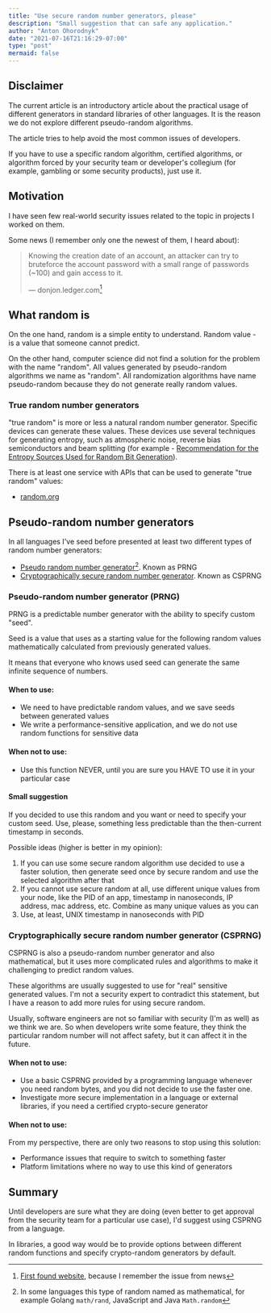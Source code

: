 ```yaml
---
title: "Use secure random number generators, please"
description: "Small suggestion that can safe any application."
author: "Anton Ohorodnyk"
date: "2021-07-16T21:16:29-07:00"
type: "post"
mermaid: false
---
```

## Disclaimer
The current article is an introductory article about the practical usage of different generators in standard libraries of other languages. It is the reason we do not explore different pseudo-random algorithms.

The article tries to help avoid the most common issues of developers.

If you have to use a specific random algorithm, certified algorithms, or algorithm forced by your security team or developer's collegium (for example, gambling or some security products), just use it.

## Motivation
I have seen few real-world security issues related to the topic in projects I worked on them.

Some news (I remember only one the newest of them, I heard about):
> Knowing the creation date of an account, an attacker can try to bruteforce the account password with a small range of passwords (~100) and gain access to it.
>
> — donjon.ledger.com[^1]

[^1]: [First found website](https://donjon.ledger.com/kaspersky-password-manager/), because I remember the issue from news

## What random is
On the one hand, random is a simple entity to understand. Random value - is a value that someone cannot predict.

On the other hand, computer science did not find a solution for the problem with the name "random". All values generated by pseudo-random algorithms we name as "random". All randomization algorithms have name pseudo-random because they do not generate really random values.

### True random number generators
"true random" is more or less a natural random number generator. Specific devices can generate these values. These devices use several techniques for generating entropy, such as atmospheric noise, reverse bias semiconductors and beam splitting (for example - [Recommendation for the Entropy Sources Used for Random Bit Generation](https://doi.org/10.6028/NIST.SP.800-90B)).

There is at least one service with APIs that can be used to generate "true random" values:
* [random.org](https://api.random.org/pricing)

## Pseudo-random number generators
In all languages I've seed before presented at least two different types of random number generators:
* [Pseudo random number generator](https://en.wikipedia.org/wiki/Pseudorandom_number_generator)[^2]. Known as PRNG
* [Cryptographically secure random number generator](https://en.wikipedia.org/wiki/Cryptographically-secure_pseudorandom_number_generator). Known as CSPRNG

[^2]: In some languages this type of random named as mathematical, for example Golang `math/rand`, JavaScript and Java `Math.random`

### Pseudo-random number generator (PRNG)
PRNG is a predictable number generator with the ability to specify custom "seed".

Seed is a value that uses as a starting value for the following random values mathematically calculated from previously generated values.

It means that everyone who knows used seed can generate the same infinite sequence of numbers.

#### When to use:
* We need to have predictable random values, and we save seeds between generated values
* We write a performance-sensitive application, and we do not use random functions for sensitive data

#### When not to use:
* Use this function NEVER, until you are sure you HAVE TO use it in your particular case

#### Small suggestion
If you decided to use this random and you want or need to specify your custom seed. Use, please, something less predictable than the then-current timestamp in seconds.

Possible ideas (higher is better in my opinion):
1. If you can use some secure random algorithm use decided to use a faster solution, then generate seed once by secure random and use the selected algorithm after that
1. If you cannot use secure random at all, use different unique values from your node, like the PID of an app, timestamp in nanoseconds, IP address, mac address, etc. Combine as many unique values as you can
1. Use, at least, UNIX timestamp in nanoseconds with PID

### Cryptographically secure random number generator (CSPRNG)
CSPRNG is also a pseudo-random number generator and also mathematical, but it uses more complicated rules and algorithms to make it challenging to predict random values.

These algorithms are usually suggested to use for "real" sensitive generated values. I'm not a security expert to contradict this statement, but I have a reason to add more rules for using secure random.

Usually, software engineers are not so familiar with security (I'm as well) as we think we are. So when developers write some feature, they think the particular random number will not affect safety, but it can affect it in the future.

#### When not to use:
* Use a basic CSPRNG provided by a programming language whenever you need random bytes, and you did not decide to use the faster one.
* Investigate more secure implementation in a language or external libraries, if you need a certified crypto-secure generator

#### When not to use:
From my perspective, there are only two reasons to stop using this solution:
* Performance issues that require to switch to something faster
* Platform limitations where no way to use this kind of generators

## Summary
Until developers are sure what they are doing (even better to get approval from the security team for a particular use case), I'd suggest using CSPRNG from a language.

In libraries, a good way would be to provide options between different random functions and specify crypto-random generators by default.
